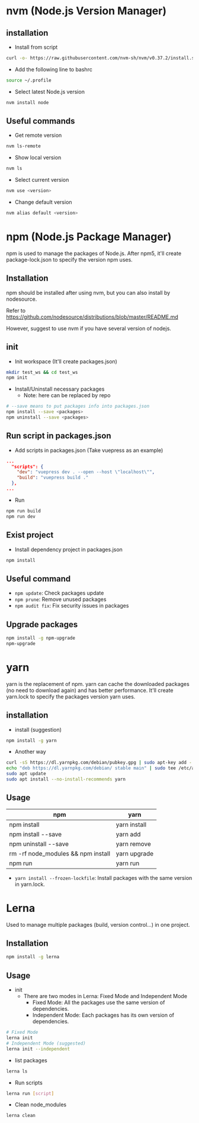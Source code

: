 # nvm (Node.js Version Manager)

## installation

* Install from script
```bash
curl -o- https://raw.githubusercontent.com/nvm-sh/nvm/v0.37.2/install.sh | bash
```
* Add the following line to bashrc
```bash
source ~/.profile
```
* Select latest Node.js version
```bash
nvm install node
```

## Useful commands

* Get remote version
```bash
nvm ls-remote
```
* Show local version
```bash
nvm ls
```
* Select current version
```bash
nvm use <version>
```
* Change default version
```bash
nvm alias default <version>
```

# npm (Node.js Package Manager)

npm is used to manage the packages of Node.js.
After npm5, it'll create package-lock.json to specify the version npm uses.

## Installation

npm should be installed after using nvm, but you can also install by nodesource.

Refer to https://github.com/nodesource/distributions/blob/master/README.md

However, suggest to use nvm if you have several version of nodejs.

## init

* Init workspace (It'll create packages.json)
```bash
mkdir test_ws && cd test_ws
npm init
```
* Install/Uninstall necessary packages
  - Note: <packages> here can be replaced by repo
```bash
# --save means to put packages info into packages.json
npm install --save <packages>
npm uninstall --save <packages>
```

## Run script in packages.json

* Add scripts in packages.json (Take vuepress as an example)
```json
...
  "scripts": {
    "dev": "vuepress dev . --open --host \"localhost\"",
    "build": "vuepress build ."
  },
...
```
* Run
```bash
npm run build
npm run dev
```

## Exist project

* Install dependency project in packages.json
```bash
npm install
```

## Useful command

* `npm update`: Check packages update
* `npm prune`: Remove unused packages
* `npm audit fix`: Fix security issues in packages

## Upgrade packages

```bash
npm install -g npm-upgrade
npm-upgrade
```

# yarn

yarn is the replacement of npm.
yarn can cache the downloaded packages (no need to download again) and has better performance.
It'll create yarn.lock to specify the packages version yarn uses.

## installation

* install (suggestion)
```bash
npm install -g yarn
```
* Another way
```bash
curl -sS https://dl.yarnpkg.com/debian/pubkey.gpg | sudo apt-key add -
echo "deb https://dl.yarnpkg.com/debian/ stable main" | sudo tee /etc/apt/sources.list.d/yarn.list
sudo apt update
sudo apt install --no-install-recommends yarn
```

## Usage

| npm | yarn |
| - | - |
| npm install | yarn install |
| npm install --save <pkg> | yarn add <pkg> |
| npm uninstall --save <pkg> | yarn remove <pkg> |
| rm -rf node_modules && npm install | yarn upgrade | 
| npm run <target> | yarn run <target> |

* `yarn install --frozen-lockfile`: Install packages with the same version in yarn.lock.

# Lerna

Used to manage multiple packages (build, version control...) in one project.

## Installation
```bash
npm install -g lerna
```

## Usage

* init
  - There are two modes in Lerna: Fixed Mode and Independent Mode
    - Fixed Mode: All the packages use the same version of dependencies.
    - Independent Mode: Each packages has its own version of dependencies.
```bash
# Fixed Mode
lerna init
# Independent Mode (suggested)
lerna init --independent
```
* list packages
```bash
lerna ls
```
* Run scripts
```bash
lerna run [script]
```
* Clean node_modules
```bash
lerna clean
```
